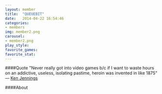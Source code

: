 ```yaml
---
layout: member
title:  "QUEUEBIT"
date:   2014-04-22 16:54:46
categories:
- members
img: member2.png
carousel:
- member2.png
play_style: 
favorite_games: 
favorite_stat:
---
```

####Quote
"Never really got into video games b/c if I want to waste hours on an addictive, useless, isolating pastime, heroin was invented in like 1875" &mdash; [Ken Jennings](https://twitter.com/KenJennings/status/259025336958861312)

####About
